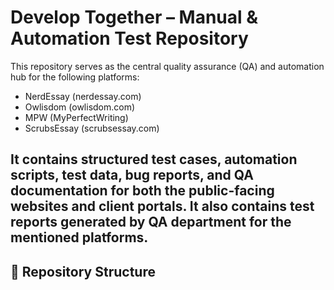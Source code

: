 # Develop Together – Manual & Automation Test Repository

This repository serves as the central quality assurance (QA) and automation hub for the following platforms:

- NerdEssay (nerdessay.com)
- Owlisdom (owlisdom.com)
- MPW (MyPerfectWriting)
- ScrubsEssay (scrubsessay.com)

It contains structured test cases, automation scripts, test data, bug reports, and QA documentation for both the **public-facing websites** and **client portals**.
It also contains test reports generated by QA department for the mentioned platforms.
---

## 📁 Repository Structure

